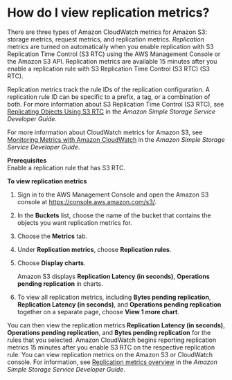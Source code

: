 # How do I view replication metrics?<a name="viewing-replication-metrics"></a>

There are three types of Amazon CloudWatch metrics for Amazon S3: storage metrics, request metrics, and replication metrics\. *Replication* metrics are turned on automatically when you enable replication with S3 Replication Time Control \(S3 RTC\) using the AWS Management Console or the Amazon S3 API\. Replication metrics are available 15 minutes after you enable a replication rule with S3 Replication Time Control \(S3 RTC\) \(S3 RTC\)\.

Replication metrics track the rule IDs of the replication configuration\. A replication rule ID can be specific to a prefix, a tag, or a combination of both\. For more information about S3 Replication Time Control \(S3 RTC\), see [Replicating Objects Using S3 RTC](https://docs.aws.amazon.com/AmazonS3/latest/dev/replication-time-control.html) in the *Amazon Simple Storage Service Developer Guide*\.

For more information about CloudWatch metrics for Amazon S3, see [Monitoring Metrics with Amazon CloudWatch](https://docs.aws.amazon.com/AmazonS3/latest/dev/cloudwatch-monitoring.html) in the *Amazon Simple Storage Service Developer Guide*\.

**Prerequisites**  
Enable a replication rule that has S3 RTC\.

**To view replication metrics**

1. Sign in to the AWS Management Console and open the Amazon S3 console at [https://console\.aws\.amazon\.com/s3/](https://console.aws.amazon.com/s3/)\.

1. In the **Buckets** list, choose the name of the bucket that contains the objects you want replication metrics for\.

1. Choose the **Metrics** tab\.

1. Under **Replication metrics**, choose **Replication rules**\.

1. Choose **Display charts**\.

   Amazon S3 displays **Replication Latency \(in seconds\)**, **Operations pending replication** in charts\.

1. To view all replication metrics, including **Bytes pending replication**, **Replication Latency \(in seconds\)**, and **Operations pending replication** together on a separate page, choose **View 1 more chart**\.

You can then view the replication metrics **Replication Latency \(in seconds\)**, **Operations pending replication**, and **Bytes pending replication** for the rules that you selected\. Amazon CloudWatch begins reporting replication metrics 15 minutes after you enable S3 RTC on the respective replication rule\. You can view replication metrics on the Amazon S3 or CloudWatch console\. For information, see [Replication metrics overview](https://docs.aws.amazon.com/AmazonS3/latest/dev/replication-time-control.html#using-replication-metrics) in the *Amazon Simple Storage Service Developer Guide*\.